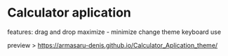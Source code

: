 # Calculator aplication

  features:
  drag and drop
  maximize - minimize
  change theme
  keyboard use
    
  preview >  https://armasaru-denis.github.io/Calculator_Aplication_theme/
